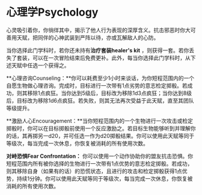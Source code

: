 # 心理学Psychology 

心灵吸引着你，你徜徉其中，揭示了他人行为表现的深厚含义。抗击邪恶时你大可善用天赋，把同伴的心神武装到严阵以待，亦或瓦解敌人的心防。  

当你选择此门学科时，若你还未持有**治疗套装healer's kit**
，则获得一套。若你丢失了套装，可以在一次冒险结束后免费更补。此外，每当你选择此门学科时，从下述天赋中任选一个获得之。  

**心理咨询Counseling：**你可以耗费至少1小时来谈话，为你短程范围内的一个自愿生物做心理咨询。完成时，目标进行一次带有1点劣势的意志检定掷骰。若成功，则其移除1点疯狂。当你达到5级后，目标改为移除1d3点疯狂；当你达到8级后，目标改为移除1d6点疯狂。若失败，则其无法再次受益于此天赋，直至其团队等级提升。  

**激励人心Encouragement：**当你短程范围内的一个生物进行一次攻击或检定掷骰时，你可以在目标掷骰前使用一个反应激励之。若目标生物能够听到并理解你的话，其再掷另一d20，并可任选一作为d20掷骰结果。你可以使用此天赋等同于等级次，每当完成一次休息，你恢复被消耗的所有使用次数。  

**对峙恐惧Fear Confrontation：**
你可以使用一个动作协助你的盟友抗击恐惧。你短程范围内所有被你选择的生物进行一次带有1点优势的意志检定掷骰。若成功，则其移除自身（如果有的话）的恐慌状态，且进行的攻击和检定掷骰获得1点优势，持续1分钟。你可以使用此天赋等同于等级次，每当完成一次休息，你恢复被消耗的所有使用次数。
